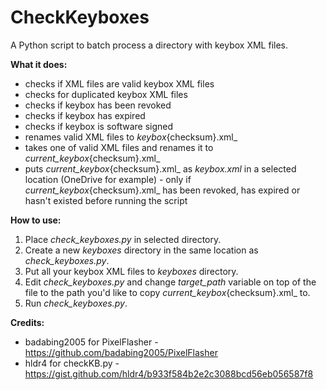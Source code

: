 # **CheckKeyboxes**

A Python script to batch process a directory with keybox XML files.

**What it does:**
- checks if XML files are valid keybox XML files
- checks for duplicated keybox XML files
- checks if keybox has been revoked
- checks if keybox has expired
- checks if keybox is software signed
- renames valid XML files to _keybox_{checksum}.xml_
- takes one of valid XML files and renames it to _current_keybox_{checksum}.xml_
- puts _current_keybox_{checksum}.xml_ as _keybox.xml_ in a selected location (OneDrive for example) - only if _current_keybox_{checksum}.xml_ has been revoked, has expired or hasn't existed before running the script

**How to use:**
1. Place _check_keyboxes.py_ in selected directory.
2. Create a new _keyboxes_ directory in the same location as _check_keyboxes.py_.
3. Put all your keybox XML files to _keyboxes_ directory.
4. Edit _check_keyboxes.py_ and change _target_path_ variable on top of the file to the path you'd like to copy _current_keybox_{checksum}.xml_ to.
5. Run _check_keyboxes.py_.

**Credits:**
- badabing2005 for PixelFlasher - https://github.com/badabing2005/PixelFlasher
- hldr4 for checkKB.py - https://gist.github.com/hldr4/b933f584b2e2c3088bcd56eb056587f8

